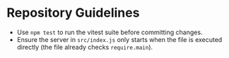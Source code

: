 # Repository Guidelines

- Use `npm test` to run the vitest suite before committing changes.
- Ensure the server in `src/index.js` only starts when the file is executed directly (the file already checks `require.main`).
